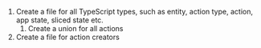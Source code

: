 1. Create a file for all TypeScript types, such as entity, action type, action, app state, sliced state etc.
    1. Create a union for all actions
2. Create a file for action creators
